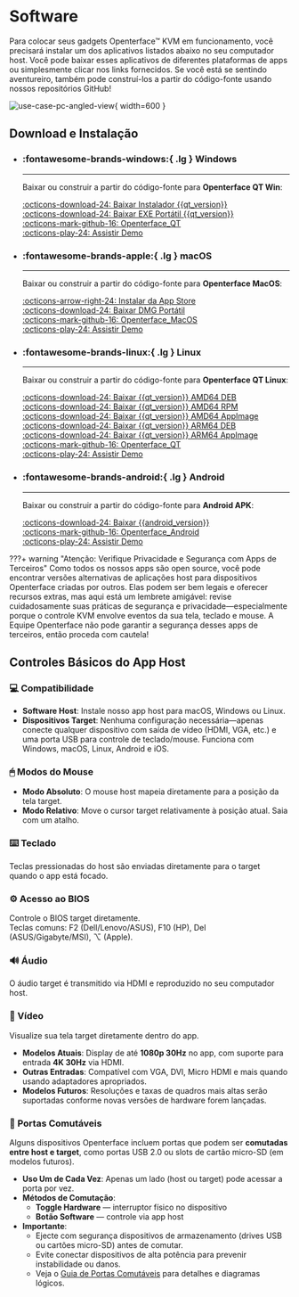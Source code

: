 # Software

Para colocar seus gadgets Openterface™ KVM em funcionamento, você precisará instalar um dos aplicativos listados abaixo no seu computador host. Você pode baixar esses aplicativos de diferentes plataformas de apps ou simplesmente clicar nos links fornecidos. Se você está se sentindo aventureiro, também pode construí-los a partir do código-fonte usando nossos repositórios GitHub!

![use-case-pc-angled-view](https://assets.openterface.com/images/product/use-case-pc-angled-view.webp){ width=600 }

## Download e Instalação

<div class="grid cards" markdown>

-   ### :fontawesome-brands-windows:{ .lg } **Windows**

    ***

    Baixar ou construir a partir do código-fonte para **Openterface QT Win**:

    [:octicons-download-24: Baixar Instalador {{qt_version}}](https://github.com/TechxArtisanStudio/Openterface_QT/releases/download/{{qt_version}}/openterfaceQT_windows_amd64_installer.exe) <br>
    [:octicons-download-24: Baixar EXE Portátil {{qt_version}}](https://github.com/TechxArtisanStudio/Openterface_QT/releases/download/{{qt_version}}/openterfaceQT_windows_amd64_portable.exe) <br>
    [:octicons-mark-github-16: Openterface_QT](https://github.com/TechxArtisanStudio/Openterface_QT) <br>
    [:octicons-play-24: Assistir Demo](https://youtu.be/ERzpGtRvP2o?si=e9k402f0nxsD8o2j)

-   ### :fontawesome-brands-apple:{ .lg } **macOS**

    ***

    Baixar ou construir a partir do código-fonte para **Openterface MacOS**:

    [:octicons-arrow-right-24: Instalar da App Store](/appstore) <br>
    [:octicons-download-24: Baixar DMG Portátil](macos/dmg-installation.md) <br>
    [:octicons-mark-github-16: Openterface_MacOS](https://github.com/TechxArtisanStudio/Openterface_MacOS) <br>
    [:octicons-play-24: Assistir Demo](https://youtu.be/m7OpUem0zqY?si=tclfl0Jl77tmE6_e)

-   ### :fontawesome-brands-linux:{ .lg } **Linux**

    ***

    Baixar ou construir a partir do código-fonte para **Openterface QT Linux**:

    [:octicons-download-24: Baixar {{qt_version}} AMD64 DEB](https://github.com/TechxArtisanStudio/Openterface_QT/releases/download/{{qt_version}}/openterfaceQT_linux_amd64.deb) <br>
    [:octicons-download-24: Baixar {{qt_version}} AMD64 RPM](https://github.com/TechxArtisanStudio/Openterface_QT/releases/download/{{qt_version}}/openterfaceQT_linux_amd64.rpm) <br>
    [:octicons-download-24: Baixar {{qt_version}} AMD64 AppImage](https://github.com/TechxArtisanStudio/Openterface_QT/releases/download/{{qt_version}}/openterfaceQT_linux_amd64.AppImage) <br>
    [:octicons-download-24: Baixar {{qt_version}} ARM64 DEB](https://github.com/TechxArtisanStudio/Openterface_QT/releases/download/{{qt_version}}/openterfaceQT_linux_aarch64.deb) <br>
    [:octicons-download-24: Baixar {{qt_version}} ARM64 AppImage](https://github.com/TechxArtisanStudio/Openterface_QT/releases/download/{{qt_version}}/openterfaceQT_linux_aarch64.AppImage) <br>
    [:octicons-mark-github-16: Openterface_QT](https://github.com/TechxArtisanStudio/Openterface_QT) <br>
    [:octicons-play-24: Assistir Demo](https://youtu.be/_ScpI6TC0Pk?si=FSg7A2zmST8QbFec)

-   ### :fontawesome-brands-android:{ .lg } **Android**

    ***

    Baixar ou construir a partir do código-fonte para **Android APK**:

    [:octicons-download-24: Baixar {{android_version}}](https://github.com/TechxArtisanStudio/Openterface_Android/releases/download/{{android_version}}/OpenterfaceAndroid-release.apk) <br>
    [:octicons-mark-github-16: Openterface_Android](https://github.com/TechxArtisanStudio/Openterface_Android) <br>
    [:octicons-play-24: Assistir Demo](https://x.com/TechxArtisan/status/1825460088922071398)

</div>

???+ warning "Atenção: Verifique Privacidade e Segurança com Apps de Terceiros"
Como todos os nossos apps são open source, você pode encontrar versões alternativas de aplicações host para dispositivos Openterface criadas por outros. Elas podem ser bem legais e oferecer recursos extras, mas aqui está um lembrete amigável: revise cuidadosamente suas práticas de segurança e privacidade—especialmente porque o controle KVM envolve eventos da sua tela, teclado e mouse. A Equipe Openterface não pode garantir a segurança desses apps de terceiros, então proceda com cautela!

## Controles Básicos do App Host

### 💻 Compatibilidade

-   **Software Host**: Instale nosso app host para macOS, Windows ou Linux.
-   **Dispositivos Target**: Nenhuma configuração necessária—apenas conecte qualquer dispositivo com saída de vídeo (HDMI, VGA, etc.) e uma porta USB para controle de teclado/mouse. Funciona com Windows, macOS, Linux, Android e iOS.

### 🖱 Modos do Mouse

-   **Modo Absoluto**: O mouse host mapeia diretamente para a posição da tela target.
-   **Modo Relativo**: Move o cursor target relativamente à posição atual. Saia com um atalho.

### ⌨️ Teclado

Teclas pressionadas do host são enviadas diretamente para o target quando o app está focado.

### ⚙️ Acesso ao BIOS

Controle o BIOS target diretamente.  
Teclas comuns: F2 (Dell/Lenovo/ASUS), F10 (HP), Del (ASUS/Gigabyte/MSI), ⌥ (Apple).

### 🔊 Áudio

O áudio target é transmitido via HDMI e reproduzido no seu computador host.

### 🎥 Vídeo

Visualize sua tela target diretamente dentro do app.

-   **Modelos Atuais**: Display de até **1080p 30Hz** no app, com suporte para entrada **4K 30Hz** via HDMI.
-   **Outras Entradas**: Compatível com VGA, DVI, Micro HDMI e mais quando usando adaptadores apropriados.
-   **Modelos Futuros**: Resoluções e taxas de quadros mais altas serão suportadas conforme novas versões de hardware forem lançadas.

### 🔄 Portas Comutáveis

Alguns dispositivos Openterface incluem portas que podem ser **comutadas entre host e target**, como portas USB 2.0 ou slots de cartão micro-SD (em modelos futuros).

-   **Uso Um de Cada Vez**: Apenas um lado (host ou target) pode acessar a porta por vez.
-   **Métodos de Comutação**:
    -   **Toggle Hardware** — interruptor físico no dispositivo
    -   **Botão Software** — controle via app host
-   **Importante**:
    -   Ejecte com segurança dispositivos de armazenamento (drives USB ou cartões micro-SD) antes de comutar.
    -   Evite conectar dispositivos de alta potência para prevenir instabilidade ou danos.
    -   Veja o [Guia de Portas Comutáveis](/usb-switch) para detalhes e diagramas lógicos.
